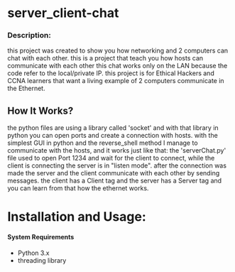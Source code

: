 # server_client-chat

### Description:
this project was created to show you how networking and 2 computers can chat with each other. this is a project that teach you how hosts can communicate with each other
this chat works only on the LAN because the code refer to the local/private IP. this project is for Ethical Hackers and CCNA learners that want a living example
of 2 computers communicate in the Ethernet.

## How It Works?
the python files are using a library called 'socket' and with that library in python you can open ports and create a connection with hosts.
with the simplest GUI in python and the reverse_shell method I manage  to communicate with the hosts, and it works just like that:
the 'serverChat.py' file used to open Port 1234 and wait for the client to connect, while the client is connecting the server is in "listen mode".
after the connection was made the server and the client communicate with each other by sending messages.
the client has a Client tag and the server has a Server tag and you can learn from that how the ethernet works.


# Installation and Usage:
#### System Requirements
- Python 3.x
- threading library 
